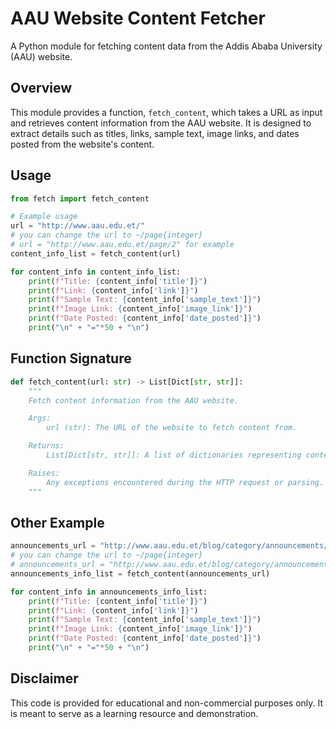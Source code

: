 # AAU Website Content Fetcher

A Python module for fetching content data from the Addis Ababa University (AAU) website.

## Overview

This module provides a function, `fetch_content`, which takes a URL as input and retrieves content information from the AAU website. It is designed to extract details such as titles, links, sample text, image links, and dates posted from the website's content.

## Usage

```python
from fetch import fetch_content

# Example usage
url = "http://www.aau.edu.et/" 
# you can change the url to ~/page{integer} 
# url = "http://www.aau.edu.et/page/2" for example
content_info_list = fetch_content(url)

for content_info in content_info_list:
    print(f"Title: {content_info['title']}")
    print(f"Link: {content_info['link']}")
    print(f"Sample Text: {content_info['sample_text']}")
    print(f"Image Link: {content_info['image_link']}")
    print(f"Date Posted: {content_info['date_posted']}")
    print("\n" + "="*50 + "\n")
```
## Function Signature

```python
def fetch_content(url: str) -> List[Dict[str, str]]:
    """
    Fetch content information from the AAU website.

    Args:
        url (str): The URL of the website to fetch content from.

    Returns:
        List[Dict[str, str]]: A list of dictionaries representing content information.

    Raises:
        Any exceptions encountered during the HTTP request or parsing.
    """
```
## Other Example
```python
announcements_url = "http://www.aau.edu.et/blog/category/announcements/"
# you can change the url to ~/page{integer} 
# announcements_url = "http://www.aau.edu.et/blog/category/announcements/" for example
announcements_info_list = fetch_content(announcements_url)

for content_info in announcements_info_list:
    print(f"Title: {content_info['title']}")
    print(f"Link: {content_info['link']}")
    print(f"Sample Text: {content_info['sample_text']}")
    print(f"Image Link: {content_info['image_link']}")
    print(f"Date Posted: {content_info['date_posted']}")
    print("\n" + "="*50 + "\n")
```

## Disclaimer

This code is provided for educational and non-commercial purposes only. It is meant to serve as a learning resource and demonstration.
